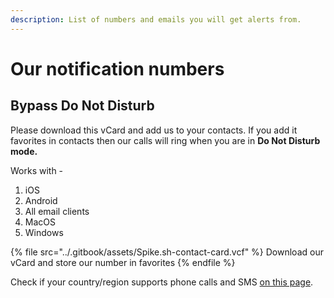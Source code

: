 ```yaml
---
description: List of numbers and emails you will get alerts from.
---
```


# Our notification numbers

## Bypass Do Not Disturb

Please download this vCard and add us to your contacts. If you add it favorites in contacts then our calls will ring when you are in **Do Not Disturb mode.**&#x20;

Works with -

1. iOS
2. Android
3. All email clients
4. MacOS
5. Windows

{% file src="../.gitbook/assets/Spike.sh-contact-card.vcf" %}
Download our vCard and store our number in favorites
{% endfile %}

Check if your country/region supports phone calls and SMS [on this page](https://app.spike.sh/geo-permissions).
